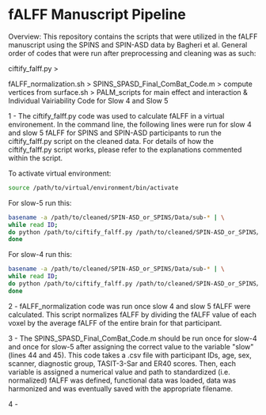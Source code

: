 # fALFF Manuscript Pipeline
Overview: 
This repository contains the scripts that were utilized in the fALFF manuscript using the SPINS and SPIN-ASD data by Bagheri et al.
General order of codes that were run after preprocessing and cleaning was as such: 

ciftify_falff.py > 

fALFF_normalization.sh > 
SPINS_SPASD_Final_ComBat_Code.m > 
compute vertices from surface.sh > 
PALM_scripts for main effect and interaction & 
Individual Vairiability Code for Slow 4 and Slow 5


1 - The ciftify_falff.py code was used to calculate fALFF in a virtual environement. In the command line, the following lines were run for slow 4 and slow 5 fALFF for SPINS and SPIN-ASD participants to run the ciftify_falff.py script on the cleaned data. For details of how the ciftify_falff.py script works, please refer to the explanations commented within the script.

To activate virtual environment:
```bash
source /path/to/virtual/environment/bin/activate
```

For slow-5 run this:
```bash
basename -a /path/to/cleaned/SPIN-ASD_or_SPINS/Data/sub-* | \
while read ID;
do python /path/to/ciftify_falff.py /path/to/cleaned/SPIN-ASD_or_SPINS/Data/${ID}/${ID}_ses-01_task-rest_desc-cleansm6_bold.dtseries.nii --min-low-freq 0.01  --max-low-freq 0.027   /path/to/falff/output/slow5/${ID}_ses-01_task-rest_desc-falffslow5.dscalar.nii;
done
```
For slow-4 run this:
```bash
basename -a /path/to/cleaned/SPIN-ASD_or_SPINS/Data/sub-* | \
while read ID;
do python /path/to/ciftify_falff.py /path/to/cleaned/SPIN-ASD_or_SPINS/Data/${ID}/${ID}_ses-01_task-rest_desc-cleansm6_bold.dtseries.nii --min-low-freq 0.027  --max-low-freq 0.073  /path/to/falff/output/slow4/${ID}_ses-01_task-rest_desc-falffslow4.dscalar.nii;
done
```

2 - fALFF_normalization code was run once slow 4 and slow 5 fALFF were calculated. This script normalizes fALFF by dividing the fALFF value of each voxel by the average fALFF of the entire brain for that participant.


3 - The SPINS_SPASD_Final_ComBat_Code.m should be run once for slow-4 and once for slow-5 after assigning the correct value to the variable "slow" (lines 44 and 45). This code takes a .csv file with participant IDs, age, sex, scanner, diagnostic group, TASIT-3-Sar and ER40 scores. Then, each variable is assigned a numerical value and path to standardized (i.e. normalized) fALFF was defined, functional data was loaded, data was harmonized and was eventually saved with the appropriate filename.


4 - 
